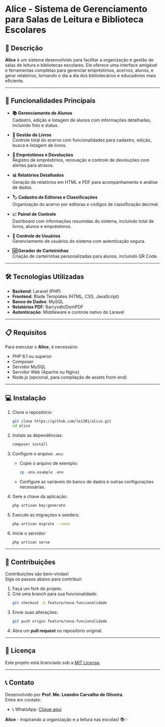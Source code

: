 # Alice - Sistema de Gerenciamento para Salas de Leitura e Biblioteca Escolares

## 📖 Descrição

**Alice** é um sistema desenvolvido para facilitar a organização e gestão de salas de leitura e bibliotecas escolares. Ele oferece uma interface amigável e ferramentas completas para gerenciar empréstimos, acervos, alunos, e gerar relatórios, tornando o dia a dia dos bibliotecários e educadores mais eficiente.

---

## 🚀 Funcionalidades Principais

- **📚 Gerenciamento de Alunos**  
  Cadastro, edição e listagem de alunos com informações detalhadas, incluindo foto e status.

- **📖 Gestão de Livros**  
  Controle total do acervo com funcionalidades para cadastro, edição, busca e listagem de livros.

- **🔄 Empréstimos e Devoluções**  
  Registro de empréstimos, renovação e controle de devoluções com alertas para atrasos.

- **📊 Relatórios Detalhados**  
  Geração de relatórios em HTML e PDF para acompanhamento e análise de dados.

- **🏷️ Cadastro de Editoras e Classificações**  
  Organização do acervo por editoras e códigos de classificação decimal.

- **📈 Painel de Controle**  
  Dashboard com informações resumidas do sistema, incluindo total de livros, alunos e empréstimos.

- **👤 Controle de Usuários**  
  Gerenciamento de usuários do sistema com autenticação segura.

- **🆔 Gerador de Carteirinhas**  
  Criação de carteirinhas personalizadas para alunos, incluindo QR Code.

---

## 🛠️ Tecnologias Utilizadas

- **Backend**: Laravel (PHP)  
- **Frontend**: Blade Templates (HTML, CSS, JavaScript)  
- **Banco de Dados**: MySQL  
- **Relatórios PDF**: Barryvdh/DomPDF  
- **Autenticação**: Middleware e controle nativo do Laravel  

---

## 📋 Requisitos

Para executar o **Alice**, é necessário:

- PHP 8.1 ou superior  
- Composer  
- Servidor MySQL  
- Servidor Web (Apache ou Nginx)  
- Node.js (opcional, para compilação de assets front-end)  

---

## 💻 Instalação

1. Clone o repositório:
   ```bash
   git clone https://github.com/le1301/alice.git
   cd alice
   ```

2. Instale as dependências:
   ```bash
   composer install
   ```

3. Configure o arquivo `.env`:
   - Copie o arquivo de exemplo:
     ```bash
     cp .env.example .env
     ```
   - Configure as variáveis do banco de dados e outras configurações necessárias.

4. Gere a chave da aplicação:
   ```bash
   php artisan key:generate
   ```

5. Execute as migrações e seeders:
   ```bash
   php artisan migrate --seed
   ```

6. Inicie o servidor:
   ```bash
   php artisan serve
   ```

---

## 🤝 Contribuições

Contribuições são bem-vindas!  
Siga os passos abaixo para contribuir:

1. Faça um fork do projeto.  
2. Crie uma branch para sua funcionalidade:  
   ```bash
   git checkout -b feature/nova-funcionalidade
   ```  
3. Envie suas alterações:  
   ```bash
   git push origin feature/nova-funcionalidade
   ```  
4. Abra um **pull request** no repositório original.

---

## 📜 Licença

Este projeto está licenciado sob a [MIT License](LICENSE).

---

## 📞 Contato

Desenvolvido por **Prof. Me. Leandro Carvalho de Oliveira**.  
Entre em contato:  
- 📞 WhatsApp: [Clique aqui](https://wa.me/5514996583055)  

**Alice** - Inspirando a organização e a leitura nas escolas! 📚✨  
